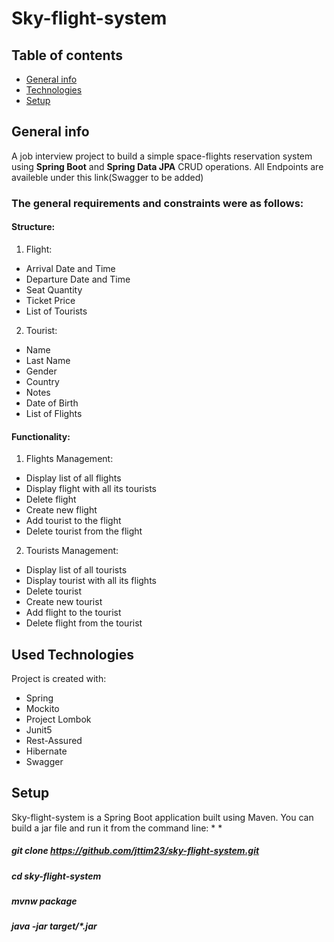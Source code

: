 # Sky-flight-system

## Table of contents
* [General info](#general-info)
* [Technologies](#used-technologies)
* [Setup](#setup)

## General info
A job interview project to build a simple space-flights reservation system using **Spring Boot** and **Spring Data JPA** CRUD operations.
All Endpoints are availeble under this link(Swagger to be added)
### The general requirements and constraints were as follows:
#### Structure:
1. Flight:
* Arrival Date and Time
* Departure Date and Time
* Seat Quantity
* Ticket Price
* List of Tourists
2. Tourist:
* Name
* Last Name
* Gender
* Country
* Notes
* Date of Birth
* List of Flights 
#### Functionality:
1. Flights Management:
* Display list of all flights
* Display flight with all its tourists
* Delete flight
* Create new flight
* Add tourist to the flight
* Delete tourist from the flight
2. Tourists Management:
* Display list of all tourists
* Display tourist with all its flights
* Delete tourist
* Create new tourist
* Add flight to the tourist
* Delete flight from the tourist
## Used Technologies
Project is created with:
* Spring
* Mockito
* Project Lombok
* Junit5
* Rest-Assured
* Hibernate
* Swagger 	
## Setup
Sky-flight-system is a Spring Boot application built using Maven. You can build a jar file and run it from the command line:
*
*
##### git clone https://github.com/jttim23/sky-flight-system.git
##### cd sky-flight-system
##### mvnw package
##### java -jar target/*.jar
